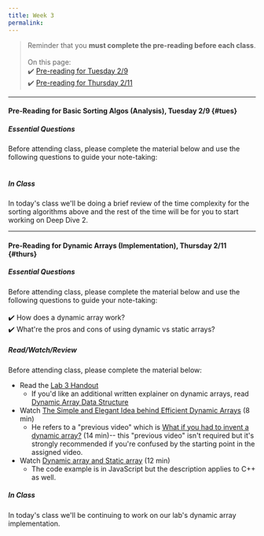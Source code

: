 ```yaml
---
title: Week 3
permalink: 
---
```


> Reminder that you **must complete the pre-reading before each class**.
<br><br>
On this page:  
✔️ [Pre-reading for Tuesday 2/9](#tues)  
✔️ [Pre-reading for Thursday 2/11](#thurs)

---

#### Pre-Reading for  Basic Sorting Algos (Analysis), Tuesday 2/9 {#tues}

##### Essential Questions
Before attending class, please complete the material below and use the following questions to guide your note-taking:  
<br>



##### In Class
In today's class we'll be doing a brief review of the time complexity for the sorting algorithms above and the rest of the time will be for you to start working on Deep Dive 2.

---

#### Pre-Reading for Dynamic Arrays (Implementation), Thursday 2/11 {#thurs}

##### Essential Questions
Before attending class, please complete the material below and use the following questions to guide your note-taking:  
<br>
✔️ How does a dynamic array work?  
✔️ What're the pros and cons of using dynamic vs static arrays?  

##### Read/Watch/Review
Before attending class, please complete the material below:
- Read the [Lab 3 Handout](/sm21/lab03)
	- If you'd like an additional written explainer on dynamic arrays, read [Dynamic Array Data Structure](https://www.interviewcake.com/concept/cpp/dynamic-array)
- Watch [The Simple and Elegant Idea behind Efficient Dynamic Arrays](https://www.youtube.com/watch?v=Ij7NQ-0mIVA) (8 min)
	- He refers to a "previous video" which is [What if you had to invent a dynamic array?](https://www.youtube.com/watch?v=5AllG-i_yto) (14 min)-- this "previous video" isn't required but it's strongly recommended if you're confused by the starting point in the assigned video.
- Watch [Dynamic array and Static array](https://www.youtube.com/watch?v=i9mGE6-svxg) (12 min)
	- The code example is in JavaScript but the description applies to C++ as well.

##### In Class
In today's class we'll be continuing to work on our lab's dynamic array implementation.